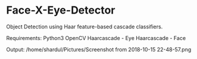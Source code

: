 # Face-X-Eye-Detector
Object Detection using Haar feature-based cascade classifiers.

Requirements: Python3
              OpenCV
              Haarcascade - Eye
              Haarcascade - Face
              
Output:
 /home/shardul/Pictures/Screenshot from 2018-10-15 22-48-57.png
